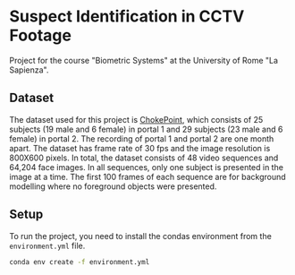 # Suspect Identification in CCTV Footage

Project for the course "Biometric Systems" at the University of Rome "La Sapienza".

## Dataset

The dataset used for this project is [ChokePoint](https://arma.sourceforge.net/chokepoint/), which consists of 25 subjects (19 male and 6 female) in portal 1 and 29 subjects (23 male and 6 female) in portal 2. The recording of portal 1 and portal 2 are one month apart. The dataset has frame rate of 30 fps and the image resolution is 800X600 pixels.
In total, the dataset consists of 48 video sequences and 64,204 face images. In all sequences, only one subject is presented in the image at a time. The first 100 frames of each sequence are for background modelling where no foreground objects were presented.

## Setup

To run the project, you need to install the condas environment from the `environment.yml` file.

```bash
conda env create -f environment.yml
```
